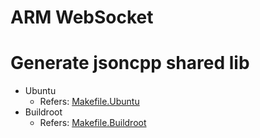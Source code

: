 # ARM WebSocket

# Generate jsoncpp shared lib

* Ubuntu
  * Refers: [Makefile.Ubuntu](src/lib_json/Makefile)
* Buildroot
  * Refers: [Makefile.Buildroot](src/lib_json/Makefile)


